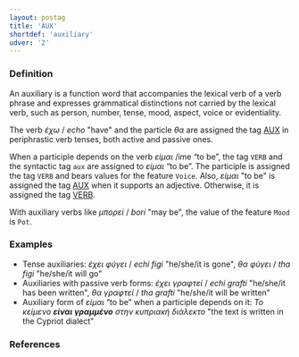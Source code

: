 ```yaml
---
layout: postag
title: 'AUX'
shortdef: 'auxiliary'
udver: '2'
---
```


### Definition
An auxiliary is a function word that accompanies the lexical verb of a verb phrase and expresses grammatical distinctions not carried by the lexical verb, such as person, number, tense, mood, aspect, voice or evidentiality. 

The verb *έχω* / *echo* "have" and the particle *θα* are assigned the tag [AUX]() in periphrastic verb tenses, both active and passive ones. 

When a participle depends on the verb *είμαι* /ime “to be”, the tag <code>VERB</code> and the syntactic tag <code>aux</code> are assigned to *είμαι*  “to be”. The participle is assigned the tag <code>VERB</code> and bears values for the feature <code>Voice</code>. 
Also, *είμαι* "to be" is assigned the tag [AUX]() when it supports an adjective. Otherwise, it is assigned the tag [VERB]().

With auxiliary verbs like *μπορεί* / *bori* "may be", the value of the feature <code>Mood</code> is <code>Pot</code>.


### Examples
-	Tense auxiliaries: *έχει φύγει* / *echi figi* "he/she/it is gone", *θα φύγει* / *tha figi* "he/she/it will go"
-	Auxiliaries with passive verb forms: *έχει γραφτεί* / *echi grafti* "he/she/it has been written", *θα γραφτεί* / *tha grafti* "he/she/it  will be written" 
-	Auxiliary form of *είμαι*  “to be” when a participle depends on it: *Το κείμενο <b>είναι γραμμένο</b> στην κυπριακή διάλεκτο* "the text is written in the Cypriot dialect"

### References
<!-- Interlanguage links updated So kvě 14 19:01:45 CEST 2022 -->
